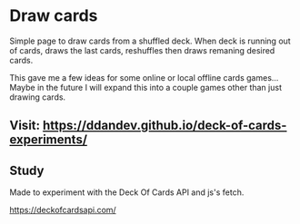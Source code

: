 # Draw cards

Simple page to draw cards from a shuffled deck. When deck is running out of cards, draws the last cards, reshuffles then draws remaning desired cards.

This gave me a few ideas for some online or local offline cards games... Maybe in the future I will expand this into a couple games other than just drawing cards.

## Visit: https://ddandev.github.io/deck-of-cards-experiments/

## Study

Made to experiment with the Deck Of Cards API and js's fetch.

https://deckofcardsapi.com/